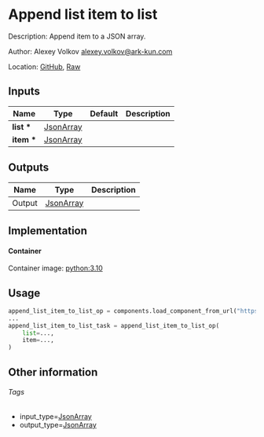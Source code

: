 <!-- BEGIN_GENERATED_CONTENT -->
# Append list item to list

Description: Append item to a JSON array.

Author: Alexey Volkov <alexey.volkov@ark-kun.com>

Location: [GitHub](https://github.com/Ark-kun/pipeline_components/blob/master/components/json/List/Append/List/component.yaml), [Raw](https://raw.githubusercontent.com/Ark-kun/pipeline_components/master/components/json/List/Append/List/component.yaml)

## Inputs

|Name|Type|Default|Description|
|-|-|-|-|
|**list** **\***|[JsonArray]|||
|**item** **\***|[JsonArray]|||

## Outputs

|Name|Type|Description|
|-|-|-|
|Output|[JsonArray]||

## Implementation

#### Container

Container image: [python:3.10](https://hub.docker.com/r/_/python)

## Usage

```python
append_list_item_to_list_op = components.load_component_from_url("https://raw.githubusercontent.com/Ark-kun/pipeline_components/master/components/json/List/Append/List/component.yaml")
...
append_list_item_to_list_task = append_list_item_to_list_op(
    list=...,
    item=...,
)
```

## Other information

###### Tags

* input_type=[JsonArray]
* output_type=[JsonArray]

[JsonArray]: https://github.com/Ark-kun/pipeline_components/tree/master/types/JsonArray
<!-- END_GENERATED_CONTENT -->
